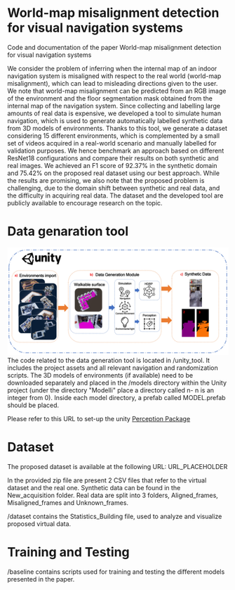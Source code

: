 # World-map misalignment detection for visual navigation systems
Code and documentation of the paper World-map misalignment detection for visual navigation systems

We consider the problem of inferring when the internal map of an indoor navigation system is misaligned with respect to the real world (world-map misalignment), which can lead to misleading directions given to the user. We note that world-map misalignment can be predicted from an RGB image of the environment and the floor segmentation mask obtained from the internal map of the navigation system. Since collecting and labelling large amounts of real data is expensive, we developed a tool to simulate human navigation, which is used to generate automatically labelled synthetic data from 3D models of environments. Thanks to this tool, we generate a dataset considering 15 different environments, which is complemented by a small set of videos acquired in a real-world scenario and manually labelled for validation purposes. We hence benchmark an approach based on different ResNet18 configurations and compare their results on both synthetic and real images. We
achieved an F1 score of 92.37% in the synthetic domain and 75.42% on the proposed real dataset using our best approach. While the results are promising, we also note that the proposed problem is challenging, due to the domain shift between synthetic and real data, and the difficulty in acquiring real data. The dataset and the
developed tool are publicly available to encourage research on the topic.

# Data genaration tool
![PDF Image](images/ToolPPT.jpg)
The code related to the data generation tool is located in /unity_tool. It includes the project assets and all relevant navigation and randomization scripts. The 3D models of environments (if available) need to be downloaded separately and placed in the /models directory within the Unity project (under the directory "Modelli" place a directory called n-<model name> n is an integer from 0). Inside each model directory, a prefab called MODEL.prefab should be placed.

Please refer to this URL to set-up the unity [Perception Package]([https://www.google.com](https://docs.unity3d.com/Packages/com.unity.perception@1.0/manual/index.html))

# Dataset

The proposed dataset is available at the following URL:
URL_PLACEHOLDER

In the provided zip file are present 2 CSV files that refer to the virtual dataset and the real one.
Synthetic data can be found in the New_acquisition folder.
Real data are split into 3 folders, Aligned_frames, Misaligned_frames and Unknown_frames.


/dataset contains the Statistics_Building file, used to analyze and visualize proposed virtual data.

# Training and Testing

/baseline contains scripts used for training and testing the different models presented in the paper.
